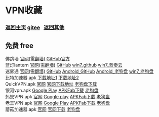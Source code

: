 # <span id="title">VPN收藏</span>

### <span id="begin">[返回主页](https://xkk1.github.io/) [gitee](https://xkk2.gitee.io/)&nbsp;&nbsp;&nbsp;[返回其他](https://xkk1.github.io/other/) </span>

## 免费 free

佛跳墙 [官网(需翻墙)](https://fotiaoqiang.io/) [GitHub官方](https://github.com/getfotiaoqiang/download) <!--[win32_蓝奏云](https://www.lanzoui.com/iCqxEncedxa) [绿色版](https://www.lanzoui.com/ipiIHncedmj)-->  
蓝灯lantern [官网(需翻墙)](https://getlantern.org/) [GitHub](https://github.com/getlantern/lantern)  [win7_github](https://gitlab.com/getlantern/lantern-binaries-mirror/-/raw/master/lantern-installer.exe) [win7_蓝奏云](https://www.lanzoui.com/iDfRzny4zub)  
迷雾通 [官网(需翻墙)](https://geph.io/) [GitHub](https://github.com/xkk1/xkk1data/tree/main/Installation_package/geph) [Android_GitHub](https://github.com/xkk1/xkk1data/raw/main/Installation_package/geph/geph-android-4.4.5.apk) [Android_老狗盘](http://www.laogoupan.com/b16498) [win7_老狗盘](http://www.laogoupan.com/b16497)   
比特加速器.apk [下载地址1](http://www.laogoupan.com/b16351) [下载地址2](https://t.yateam.club/d9bdn0v)  
QuickVPN.apk [官网](https://quickvpn.lipisoft.com/) [官网下载地址](https://quickvpn.lipisoft.com/QuickVPN.1.16.apk) [老狗盘下载](https://www.laogoupan.com/b16535)    
银河vpn.apk [Google Play](https://play.google.com/store/apps/details?id=com.galaxylab.ss&hl=zh&gl=US) [APKFab下载](https://apkfab.com/free-apk-download?q=com.galaxylab.ss) [老狗盘](https://www.laogoupan.com/b17579)  
蚂蚁VPN.apk [官网](https://mayivpn.xyz/) [Google play](https://play.google.com/store/apps/details?id=com.mayi.xiaoyi&hl=zh&gl=US) [APKFab下载](https://apkfab.com/free-apk-download?q=com.mayi.xiaoyi) [老狗盘](https://www.laogoupan.com/b17583)  
老王VPN.apk [官网](https://www.wangvpn666.com/) [Google Play](https://play.google.com/store/apps/details?id=com.sticktoit) [APKFab下载](https://apkfab.com/free-apk-download?q=com.sticktoit) [老狗盘](https://www.laogoupan.com/b17582)  
蘑菇加速器.apk [官网](https://3.mogu91.com/) [官网下载](https://d.mogu52.com:82/13/mogu.apk) [老狗盘](http://www.laogoupan.com/b19477)  

